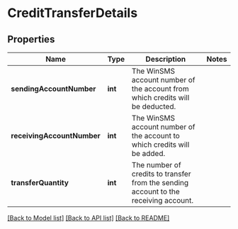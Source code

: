 # CreditTransferDetails

## Properties
Name | Type | Description | Notes
------------ | ------------- | ------------- | -------------
**sendingAccountNumber** | **int** | The WinSMS account number of the account from which credits will be deducted. | 
**receivingAccountNumber** | **int** | The WinSMS account number of the account to which credits will be added. | 
**transferQuantity** | **int** | The number of credits to transfer from the sending account to the receiving account. | 

[[Back to Model list]](../README.md#documentation-for-models) [[Back to API list]](../README.md#documentation-for-api-endpoints) [[Back to README]](../README.md)


